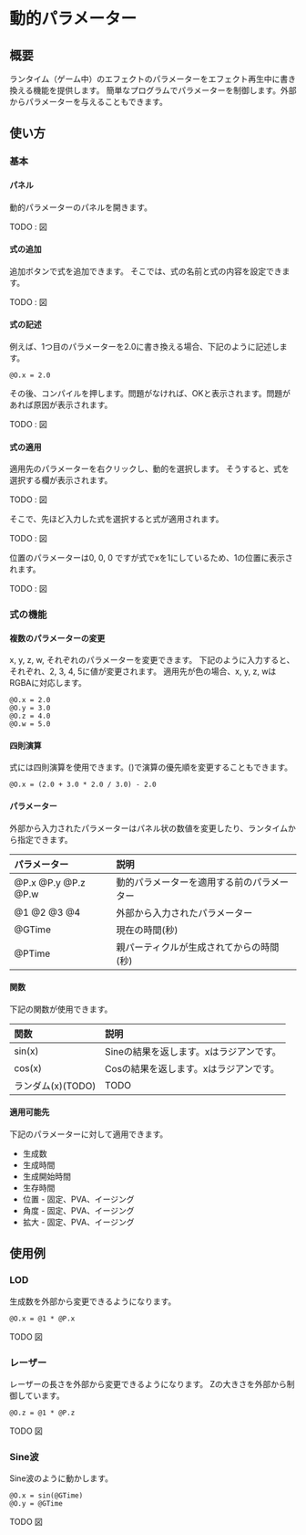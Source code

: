 ﻿# 動的パラメーター

## 概要

ランタイム（ゲーム中）のエフェクトのパラメーターをエフェクト再生中に書き換える機能を提供します。
簡単なプログラムでパラメーターを制御します。外部からパラメーターを与えることもできます。

## 使い方

### 基本

#### パネル

動的パラメーターのパネルを開きます。

TODO : 図

#### 式の追加

追加ボタンで式を追加できます。
そこでは、式の名前と式の内容を設定できます。

TODO : 図

#### 式の記述

例えば、1つ目のパラメーターを2.0に書き換える場合、下記のように記述します。

```
@O.x = 2.0
```

その後、コンパイルを押します。問題がなければ、OKと表示されます。問題があれば原因が表示されます。

TODO : 図

#### 式の適用

適用先のパラメーターを右クリックし、動的を選択します。
そうすると、式を選択する欄が表示されます。 

TODO : 図

そこで、先ほど入力した式を選択すると式が適用されます。

TODO : 図

位置のパラメーターは0, 0, 0 ですが式でxを1にしているため、1の位置に表示されます。

TODO : 図

### 式の機能

#### 複数のパラメーターの変更

x, y, z, w, それぞれのパラメーターを変更できます。
下記のように入力すると、それぞれ、2, 3, 4, 5に値が変更されます。
適用先が色の場合、x, y, z, wはRGBAに対応します。

```
@O.x = 2.0
@O.y = 3.0
@O.z = 4.0
@O.w = 5.0
```

#### 四則演算

式には四則演算を使用できます。()で演算の優先順を変更することもできます。

```
@O.x = (2.0 + 3.0 * 2.0 / 3.0) - 2.0
```

#### パラメーター

外部から入力されたパラメーターはパネル状の数値を変更したり、ランタイムから指定できます。

|パラメーター|説明|
|:----|:----|
|@P.x @P.y @P.z @P.w|動的パラメーターを適用する前のパラメーター|
|@1 @2 @3 @4|外部から入力されたパラメーター|
|@GTime|現在の時間(秒)|
|@PTime|親パーティクルが生成されてからの時間(秒)|

#### 関数

下記の関数が使用できます。

|関数|説明|
|:----|:----|
|sin(x)|Sineの結果を返します。xはラジアンです。|
|cos(x)|Cosの結果を返します。xはラジアンです。|
|ランダム(x)(TODO)|TODO|

#### 適用可能先

下記のパラメーターに対して適用できます。

- 生成数
- 生成時間
- 生成開始時間
- 生存時間
- 位置 - 固定、PVA、イージング
- 角度 - 固定、PVA、イージング
- 拡大 - 固定、PVA、イージング

## 使用例

### LOD

生成数を外部から変更できるようになります。

```
@O.x = @1 * @P.x
```

TODO 図

### レーザー

レーザーの長さを外部から変更できるようになります。
Zの大きさを外部から制御しています。

```
@O.z = @1 * @P.z
```

TODO 図

### Sine波

Sine波のように動かします。

```
@O.x = sin(@GTime)
@O.y = @GTime
```

TODO 図
